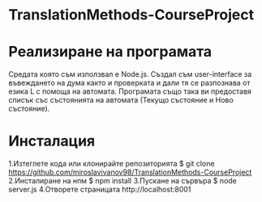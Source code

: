 # TranslationMethods-CourseProject

# Реализиране на програмата
  Средата която съм използвал е Node.js. Създал съм user-interface за въвеждането на дума както и проверката и
  дали тя се разпознава от езика L с помоща на автомата. Програмата също така ви предоставя списък със състоянията на автомата 
  (Текущо състояние и Ново състояние).

# Инсталация
  1.Изтеглете кода или клонирайте репозиторията $ git clone https://github.com/miroslavivanov98/TranslationMethods-CourseProject
  2.Инсталиране на нпм $ npm install
  3.Пускане на сървъра $ node server.js
  4.Отворете страницата http://localhost:8001
